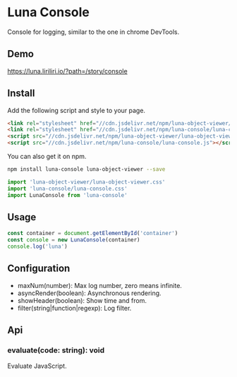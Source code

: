 # Luna Console

Console for logging, similar to the one in chrome DevTools.

## Demo

https://luna.liriliri.io/?path=/story/console

## Install

Add the following script and style to your page.

```html
<link rel="stylesheet" href="//cdn.jsdelivr.net/npm/luna-object-viewer/luna-object-viewer.css" />
<link rel="stylesheet" href="//cdn.jsdelivr.net/npm/luna-console/luna-console.css" />
<script src="//cdn.jsdelivr.net/npm/luna-object-viewer/luna-object-viewer.js"></script>
<script src="//cdn.jsdelivr.net/npm/luna-console/luna-console.js"></script>
```

You can also get it on npm.

```bash
npm install luna-console luna-object-viewer --save
```

```javascript
import 'luna-object-viewer/luna-object-viewer.css'
import 'luna-console/luna-console.css'
import LunaConsole from 'luna-console'
```

## Usage

```javascript
const container = document.getElementById('container')
const console = new LunaConsole(container)
console.log('luna')
```

## Configuration

* maxNum(number): Max log number, zero means infinite.
* asyncRender(boolean): Asynchronous rendering.
* showHeader(boolean): Show time and from.
* filter(string|function|regexp): Log filter.

## Api

### evaluate(code: string): void

Evaluate JavaScript.

